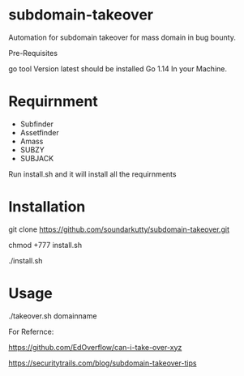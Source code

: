 # subdomain-takeover
Automation for subdomain takeover for mass domain in  bug bounty.

Pre-Requisites

 go tool Version latest should be installed  Go 1.14 In your Machine.
 
# Requirnment
   * Subfinder
   * Assetfinder
   * Amass
   * SUBZY
   * SUBJACK

Run install.sh and it will install all the requirnments

# Installation
git clone https://github.com/soundarkutty/subdomain-takeover.git

chmod +777 install.sh

./install.sh

# Usage

./takeover.sh domainname

For Refernce:

https://github.com/EdOverflow/can-i-take-over-xyz

https://securitytrails.com/blog/subdomain-takeover-tips
